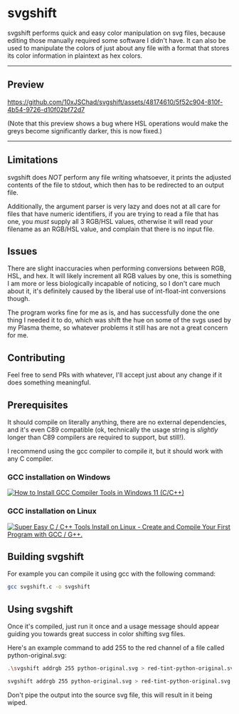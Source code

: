 # svgshift

svgshift performs quick and easy color manipulation on svg files, because
editing those manually required some software I didn't have. It can also be used to manipulate the colors of just about any file
with a format that stores its color information in plaintext as hex colors.

------

## Preview

<https://github.com/10xJSChad/svgshift/assets/48174610/5f52c904-810f-4b54-9726-d10f02bf72d7>

(Note that this preview shows a bug where HSL operations would make the greys become significantly darker, this is now fixed.)

------

## Limitations

svgshift does _NOT_ perform any file writing whatsoever, it prints the
adjusted contents of the file to stdout, which then has to be redirected
to an output file.

Additionally, the argument parser is very lazy and does not at all care for
files that have numeric identifiers, if you are trying to read a file that has
one, you _must_ supply all 3 RGB/HSL values, otherwise it will read your
filename as an RGB/HSL value, and complain that there is no input file.

## Issues

There are slight inaccuracies when performing conversions between RGB, HSL, and hex. It will likely increment all RGB values by one, this is something I am more or less biologically incapable of noticing, so I don't care much about it, it's definitely caused by the liberal use of int-float-int conversions though.

The program works fine for me as is, and has successfully done the one thing I needed it to do, which was shift the hue on some of the svgs used by my Plasma theme, so whatever problems it still has are not a great concern for me.

## Contributing

Feel free to send PRs with whatever, I'll accept just about any change if it does something meaningful.

## Prerequisites

It should compile on literally anything, there are no external dependencies, and it's even C89 compatible (ok, technically the usage string is _slightly_ longer than C89 compilers are required to support, but still!).

I recommend using the gcc compiler to compile it, but it should work with any C compiler.

### GCC installation on Windows

[![How to Install GCC Compiler Tools in Windows 11 (C/C++)](https://markdown-videos-api.jorgenkh.no/url?url=https%3A%2F%2Fwww.youtube.com%2Fwatch%3Fv%3DGxFiUEO_3zM)](https://www.youtube.com/watch?v=GxFiUEO_3zM)

### GCC installation on Linux

[![Super Easy C / C++ Tools Install on Linux - Create and Compile Your First Program with GCC / G++.](https://markdown-videos-api.jorgenkh.no/url?url=https%3A%2F%2Fwww.youtube.com%2Fwatch%3Fv%3D4e7pa6Pf3VQ)](https://www.youtube.com/watch?v=4e7pa6Pf3VQ)

## Building svgshift

For example you can compile it using gcc with the following command:

```sh
gcc svgshift.c -o svgshift
```

## Using svgshift

Once it's compiled, just run it once and a usage message should appear guiding you towards great success in color shifting svg files.

Here's an example command to add 255 to the red channel of a file called python-original.svg:

```sh
.\svgshift addrgb 255 python-original.svg > red-tint-python-original.svg #windows

svgshift addrgb 255 python-original.svg > red-tint-python-original.svg #linux or mac
```
Don't pipe the output into the source svg file, this will result in it being wiped.
